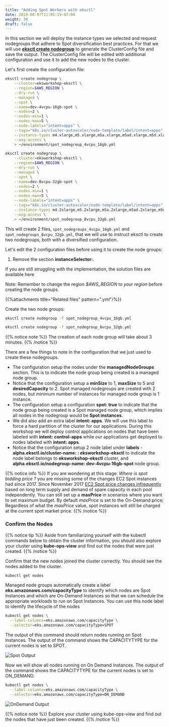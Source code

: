```yaml
---
title: "Adding Spot Workers with eksctl"
date: 2018-08-07T11:05:19-07:00
weight: 30
draft: false
---
```


In this section we will deploy the instance types we selected and request nodegroups that adhere to Spot diversification best practices. For that we will use **[eksctl create nodegroup](https://eksctl.io/usage/managing-nodegroups/)** to generate the ClusterConfig file and save the output. The ClusterConfig file will be edited with additional configuration and use it to add the new nodes to the cluster.

Let's first create the configuration file:

```bash
eksctl create nodegroup \
    --cluster=eksworkshop-eksctl \
    --region=$AWS_REGION \
    --dry-run \
    --managed \
    --spot \
    --name=dev-4vcpu-16gb-spot \
    --nodes=2 \
    --nodes-min=1 \
    --nodes-max=5 \
    --node-labels="intent=apps" \
    --tags="k8s.io/cluster-autoscaler/node-template/label/intent=apps" \
    --instance-types m4.xlarge,m5.xlarge,m5a.xlarge,m5ad.xlarge,m5d.xlarge,t2.xlarge,t3.xlarge,t3a.xlarge \
    --asg-access \
    > ~/environment/spot_nodegroup_4vcpu_16gb.yml

eksctl create nodegroup \
    --cluster=eksworkshop-eksctl \
    --region=$AWS_REGION \
    --dry-run \
    --managed \
    --spot \
    --name=dev-8vcpu-32gb-spot \
    --nodes=2 \
    --nodes-min=1 \
    --nodes-max=5 \
    --node-labels="intent=apps" \
    --tags="k8s.io/cluster-autoscaler/node-template/label/intent=apps" \
    --instance-types m4.2xlarge,m5.2xlarge,m5a.2xlarge,m5ad.2xlarge,m5d.2xlarge,t2.2xlarge,t3.2xlarge,t3a.2xlarge \
    --asg-access \
    > ~/environment/spot_nodegroup_8vcpu_32gb.yml
```

This will create 2 files, `spot_nodegroups_4vcpu_16gb.yml` and `spot_nodegroups_8vcpu_32gb.yml`, that we will use to instruct eksctl to create two nodegroups, both with a diversified configuration.

Let's edit the 2 configuration files before using it to create the node groups:

1. Remove the section **instanceSelector:**.

If you are still struggling with the implementation, the solution files are available here

Note: Remember to change the region *$AWS_REGION* to *your region* before creating the node groups.

{{%attachments title="Related files" pattern=".yml"/%}}

Create the two node groups:

```bash
eksctl create nodegroup -f spot_nodegroup_4vcpu_16gb.yml
```

```bash
eksctl create nodegroup -f spot_nodegroup_8vcpu_32gb.yml
```

{{% notice note %}}
The creation of each node group will take about 3 minutes.
{{% /notice %}}

There are a few things to note in the configuration that we just used to create these nodegroups.

 * The configuration setup the nodes under the **managedNodeGroups** section. This is to indicate the node group being created is a managed node group.
 * Notice that the configuration setup a **minSize** to 1, **maxSize** to 5 and **desiredCapacity** to 2. Spot managed nodegroups are created with 2 nodes, but minimum number of instances for managed node group is 1 instance.
 * The configuration setup a configuration **spot: true** to indicate that the node group being created is a Spot managed node group, which implies all nodes in the nodegroup would be **Spot instances**.
 * We did also add an extra label **intent: apps**. We will use this label to force a hard partition of the cluster for our applications. During this workshop we will deploy control applications on nodes that have been labeled with **intent: control-apps** while our applications get deployed to nodes labeled with **intent: apps**.
 * Notice that the configuration setup 2 node label under **labels** - **alpha.eksctl.io/cluster-name: : eksworkshop-eksctl** to indicate the node label belongs to **eksworkshop-eksctl** cluster, and **alpha.eksctl.io/nodegroup-name: dev-4vcpu-16gb-spot** node group.

{{% notice info %}}
If you are wondering at this stage: *Where is spot bidding price ?* you are missing some of the changes EC2 Spot instances had since 2017. Since November 2017 [EC2 Spot price changes infrequently](https://aws.amazon.com/blogs/compute/new-amazon-ec2-spot-pricing/) based on long term supply and demand of spare capacity in each pool independently. You can still set up a **maxPrice** in scenarios where you want to set maximum budget. By default *maxPrice* is set to the On-Demand price; Regardless of what the *maxPrice* value, spot instances will still be charged at the current spot market price.
{{% /notice %}}

### Confirm the Nodes

{{% notice tip %}}
Aside from familiarizing yourself with the kubectl commands below to obtain the cluster information, you should also explore your cluster using **kube-ops-view** and find out the nodes that were just created.
{{% /notice %}}

Confirm that the new nodes joined the cluster correctly. You should see the nodes added to the cluster.

```bash
kubectl get nodes
```

Managed node groups automatically create a label **eks.amazonaws.com/capacityType** to identify which nodes are Spot Instances and which are On-Demand Instances so that we can schedule the appropriate workloads to run on Spot Instances. You can use this node label to identify the lifecycle of the nodes

```bash
kubectl get nodes \
  --label-columns=eks.amazonaws.com/capacityType \
  --selector=eks.amazonaws.com/capacityType=SPOT
```

The output of this command should return nodes running on Spot Instances. The output of the command shows the CAPACITYTYPE for the current nodes is set to SPOT.

![Spot Output](/images/using_ec2_spot_instances_with_eks/spotworkers/spot_get_spot.png)

Now we will show all nodes running on On Demand Instances. The output of the command shows the CAPACITYTYPE for the current nodes is set to ON_DEMAND.

```bash
kubectl get nodes \
  --label-columns=eks.amazonaws.com/capacityType \
  --selector=eks.amazonaws.com/capacityType=ON_DEMAND
```
![OnDemand Output](/images/using_ec2_spot_instances_with_eks/spotworkers/spot_get_od.png)

{{% notice note %}}
Explore your cluster using kube-ops-view and find out the nodes that have just been created.
{{% /notice %}}


